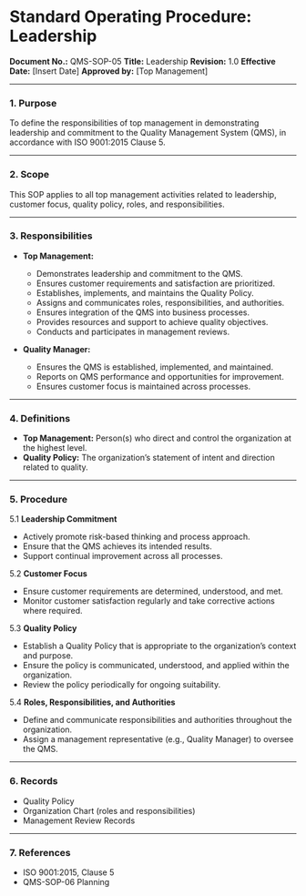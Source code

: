 # **Standard Operating Procedure: Leadership**

**Document No.:** QMS-SOP-05
**Title:** Leadership
**Revision:** 1.0
**Effective Date:** [Insert Date]
**Approved by:** [Top Management]

---

### **1. Purpose**

To define the responsibilities of top management in demonstrating leadership and commitment to the Quality Management System (QMS), in accordance with ISO 9001:2015 Clause 5.

---

### **2. Scope**

This SOP applies to all top management activities related to leadership, customer focus, quality policy, roles, and responsibilities.

---

### **3. Responsibilities**

* **Top Management:**

  * Demonstrates leadership and commitment to the QMS.
  * Ensures customer requirements and satisfaction are prioritized.
  * Establishes, implements, and maintains the Quality Policy.
  * Assigns and communicates roles, responsibilities, and authorities.
  * Ensures integration of the QMS into business processes.
  * Provides resources and support to achieve quality objectives.
  * Conducts and participates in management reviews.

* **Quality Manager:**

  * Ensures the QMS is established, implemented, and maintained.
  * Reports on QMS performance and opportunities for improvement.
  * Ensures customer focus is maintained across processes.

---

### **4. Definitions**

* **Top Management:** Person(s) who direct and control the organization at the highest level.
* **Quality Policy:** The organization’s statement of intent and direction related to quality.

---

### **5. Procedure**

5.1 **Leadership Commitment**

* Actively promote risk-based thinking and process approach.
* Ensure that the QMS achieves its intended results.
* Support continual improvement across all processes.

5.2 **Customer Focus**

* Ensure customer requirements are determined, understood, and met.
* Monitor customer satisfaction regularly and take corrective actions where required.

5.3 **Quality Policy**

* Establish a Quality Policy that is appropriate to the organization’s context and purpose.
* Ensure the policy is communicated, understood, and applied within the organization.
* Review the policy periodically for ongoing suitability.

5.4 **Roles, Responsibilities, and Authorities**

* Define and communicate responsibilities and authorities throughout the organization.
* Assign a management representative (e.g., Quality Manager) to oversee the QMS.

---

### **6. Records**

* Quality Policy
* Organization Chart (roles and responsibilities)
* Management Review Records

---

### **7. References**

* ISO 9001:2015, Clause 5
* QMS-SOP-06 Planning
